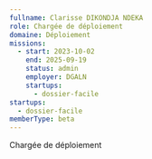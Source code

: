 ```yaml
---
fullname: Clarisse DIKONDJA NDEKA
role: Chargée de déploiement
domaine: Déploiement
missions:
  - start: 2023-10-02
    end: 2025-09-19
    status: admin
    employer: DGALN
    startups:
      - dossier-facile
startups:
  - dossier-facile
memberType: beta
---
```


Chargée de déploiement
